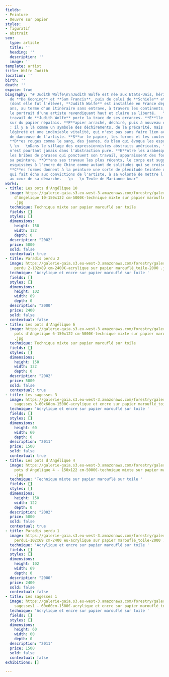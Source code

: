 ```yaml
---
fields:
- Peinture
- Oeuvre sur papier
styles:
- figuratif
- abstrait
seo:
  type: article
  title: ''
  heading: ''
  description: ''
  image: ''
template: artist
title: Wolfe Judith
location: ''
birth: ''
death: ''
expose: true
biography: "# Judith Wolfe\n\nJudith Wolfe est née aux Etats-Unis, héritière de l'expressionnisme
  de **De Kooning** et **Sam Francis**, puis de celui de **Schiele** et de **Kokoschka**
  (dont elle fut l'élève), **Judith Wolfe** est installée en France depuis quarante
  ans, au terme d'un itinéraire sans entrave, à travers les continents, qui esquisse
  le portrait d'une artiste revendiquant haut et claire sa liberté.   \n   \n **L**e
  travail de **Judith Wolfe** porte la trace de ses errances. **E**lle peint aujourd'hui
  sur du papier népalais. **P**apier arraché, déchiré, puis à nouveau collé et assemblé
  : il y a là comme un symbole des déchirements, de la précarité, mais aussi de la
  légèreté et une indéniable vitalité, qui n'est pas sans faire lien avec la formation
  de danseuse de l'artiste. **S**ur le papier, les formes et les couleurs sont lyriques.
  **D**es rouges comme le sang, des jaunes, du bleu qui évoque les espaces outremer.
  \ \n   \nDans le sillage des expressionnistes abstraits américains, **Judith Wolfe**
  n'est pourtant jamais dans l'abstraction pure. **E**ntre les arabesques, les éclaboussures,
  les bribes de phrases qui ponctuent son travail, apparaissent des formes, qui équilibrent
  sa peinture. **D**ans ses travaux les plus récents, le corps est suggéré, silhouettes
  esquissées à l'encre de Chine comme autant de solitudes qui se croisent sur la toile.
  **C**es formes donnent à la peinture une sorte de plénitude teintée d'optimisme,
  qui fait écho aux convictions de l'artiste, à sa volonté de mettre l'être humain
  au cœur de sa démarche.   \n   \n Texte de Marianne Amar"
works:
- title: Les pots d'Angélique 10
  image: https://galerie-gaia.s3.eu-west-3.amazonaws.com/forestry/galerie-gaia-judith-wolfe-Lespots
    d'Angélique 10-150x122 cm-5000€-technique mixte sur papier marouflé_toile-2002
    .jpg
  technique: Technique mixte sur papier marouflé sur toile
  fields: []
  styles: []
  dimensions:
    height: 150
    width: 122
    depth: 0
  description: "2002"
  price: 5000
  sold: false
  contextual: true
- title: Paradis perdu 2
  image: https://galerie-gaia.s3.eu-west-3.amazonaws.com/forestry/galerie-gaia-judith-wolfe-Paradis
    perdu 2-102x89 cm-2400€-acrylique sur papier marouflé_toile-2000 .jpg
  technique: 'Acrylique et encre sur papier marouflé sur toile '
  fields: []
  styles: []
  dimensions:
    height: 102
    width: 89
    depth: 0
  description: "2000"
  price: 2400
  sold: false
  contextual: false
- title: Les pots d'Angélique 6
  image: https://galerie-gaia.s3.eu-west-3.amazonaws.com/forestry/galerie-gaia-judith-wolfe-Les
    pots d'Angélique 6-150x122 cm-5000€-technique mixte sur papier marouflé_toile-2002
    .jpg
  technique: Technique mixte sur papier marouflé sur toile
  fields: []
  styles: []
  dimensions:
    height: 150
    width: 122
    depth: 0
  description: "2002"
  price: 5000
  sold: false
  contextual: true
- title: Les sagesses 3
  image: https://galerie-gaia.s3.eu-west-3.amazonaws.com/forestry/galerie-gaia-judith-wolfe-Les
    sagesses 3-60x60cm-1500€-acrylique et encre sur papier marouflé_toile-2011-jpg.jpg
  technique: 'Acrylique et encre sur papier marouflé sur toile '
  fields: []
  styles: []
  dimensions:
    height: 60
    width: 60
    depth: 0
  description: "2011"
  price: 1500
  sold: false
  contextual: true
- title: Les pots d'Angélique 4
  image: https://galerie-gaia.s3.eu-west-3.amazonaws.com/forestry/galerie-gaia-judith-wolfe-Les
    pots d'Angélique 4 - 150x122 cm-5000€-technique mixte sur papier marouflé_toile-2002
    .jpg
  technique: 'Technique mixte sur papier marouflé sur toile '
  fields: []
  styles: []
  dimensions:
    height: 150
    width: 122
    depth: 0
  description: "2002"
  price: 5000
  sold: false
  contextual: true
- title: Paradis perdu 1
  image: https://galerie-gaia.s3.eu-west-3.amazonaws.com/forestry/galerie-gaia-judith-wolfe-Paradis
    perdu1-102x69 cm-2400 eu-acrylique sur papier marouflé_toile-2000 .jpg-.jpg
  technique: 'Acrylique et encre sur papier marouflé sur toile '
  fields: []
  styles: []
  dimensions:
    height: 102
    width: 69
    depth: 0
  description: "2000"
  price: 2400
  sold: false
  contextual: false
- title: Les sagesses 1
  image: https://galerie-gaia.s3.eu-west-3.amazonaws.com/forestry/galerie-gaia-judith-wolfe-Les
    sagesses1 - 60x60cm-1500€-acrylique et encre sur papier marouflé_toile-2011.jpg
  technique: 'Acrylique et encre sur papier marouflé sur toile '
  fields: []
  styles: []
  dimensions:
    height: 60
    width: 60
    depth: 0
  description: "2011"
  price: 1500
  sold: false
  contextual: false
exhibitions: []

---
```

